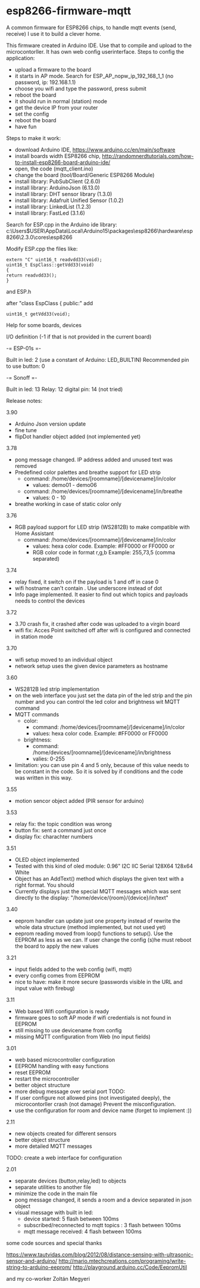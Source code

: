 # esp8266-firmware-mqtt
A common firmware for ESP8266 chips, to handle mqtt events (send, receive)
I use it to build a clever home.

This firmware created in Arduino IDE. Use that to compile and upload to the microcontorller.
It has own web config userinterface.
Steps to config the application:
  - upload a firmware to the board
  - it starts in AP mode. Search for ESP_AP_nopw_ip_192_168_1_1 (no password, ip: 192.168.1.1)
  - choose you wifi and type the password, press submit
  - reboot the board
  - it should run in normal (station) mode
  - get the device IP from your router
  - set the config
  - reboot the board
  - have fun

Steps to make it work:

  - download Arduino IDE, https://www.arduino.cc/en/main/software
  - install boards width ESP8266 chip, http://randomnerdtutorials.com/how-to-install-esp8266-board-arduino-ide/
  - open, the code (mqtt_client.ino)
  - change the board (tool/Board/Generic ESP8266 Module)
  - install library: PubSubClient (2.6.0)
  - install library: ArduinoJson (6.13.0)
  - install library: DHT sensor library (1.3.0)
  - install library: Adafruit Unified Sensor (1.0.2)
  - install library: LinkedList (1.2.3)
  - install library: FastLed (3.1.6)
  
  Search for ESP.cpp in the Arduino ide library: c:\Users\$USER\AppData\Local\Arduino15\packages\esp8266\hardware\esp8266\2.3.0\cores\esp8266 
  
  
  Modify ESP.cpp the files like:
  ```
  extern "C" uint16_t readvdd33(void);
  uint16_t EspClass::getVdd33(void)
  {
  return readvdd33();
  }
  ```
  
  and ESP.h
  
  after 
  "class EspClass {
    public:" add
  ```
  uint16_t getVdd33(void); 
  ```

Help for some boards, devices

I/O definition (-1 if that is not provided in the current board)

-= ESP-01s =-

Built in led: 2 (use a constant of Arduino: LED_BUILTIN)
Recommended pin to use button: 0

-= Sonoff =-

Built in led: 13
Relay: 12
digital pin: 14 (not tried)


Release notes:

3.90
  - Arduino Json version update
  - fine tune
  - flipDot handler object added (not implemented yet)

3.78
  - pong message changed. IP address added and unused text was removed
  - Predefined color palettes and breathe support for LED strip
    - command: /home/devices/[roomname]/[devicename]/in/color
      - values: demo01 - demo06
    - command: /home/devices/[roomname]/[devicename]/in/breathe
      - values: 0 - 10
  - breathe working in case of static color only
  
  
3.76
  - RGB payload support for LED strip (WS2812B) to make compatible with Home Assistant
    - command: /home/devices/[roomname]/[devicename]/in/color
      - values: hexa color code. Example: #FF0000 or FF0000
        or
      - RGB color code in format r,g,b Example: 255,73,5 (comma separated)
  
3.74
  - relay fixed, it switch on if the payload is 1 and off in case 0
  - wifi hostname can't contain . Use underscore instead of dot
  - Info page implemented. It easier to find out which topics and payloads needs to control the devices

3.72
  - 3.70 crash fix, it crashed after code was uploaded to a virgin board
  - wifi fix: Acces Point switched off after wifi is configured and connected in station mode  

3.70
  - wifi setup moved to an individual object
  - network setup uses the given device parameters as hostname

3.60
  - WS2812B led strip implementation
  - on the web interface you just set the data pin of the led strip and the pin number and you can control the led color and brightness wit MQTT command
  - MQTT commands
    - color: 
      - command: /home/devices/[roomname]/[devicename]/in/color
      - values: hexa color code. Example: #FF0000 or FF0000
    - brightness:
      - command: /home/devices/[roomname]/[devicename]/in/brightness
      - valies: 0-255
  - limitation: you can use pin 4 and 5 only, because of this value needs to be constant in the code. So it is solved by if conditions and the code was written in this way.

3.55
  - motion sencor object added (PIR sensor for arduino)

3.53
  - relay fix: the topic condition was wrong
  - button fix: sent a command just once
  - display fix: charachter numbers

3.51
  - OLED object implemented
  - Tested with this kind of oled module: 0.96" I2C IIC Serial 128X64 128x64 White
  - Object has an AddText() method which displays the given text with a right format. You should
  - Currently displays just the special MQTT messages which was sent directly to the display: "/home/device/{room}/{device}/in/text"

3.40
  - eeprom handler can update just one property instead of rewrite the whole data structure (method implemented, but not used yet)
  - eeprom reading moved from loop() functions to setup(). Use the EEPROM as less as we can. If user change the config (s)he must reboot the board to apply the new values

3.21
  - input fields added to the web config (wifi, mqtt)
  - every config comes from EEPROM
  - nice to have: make it more secure (passwords visible in the URL and input value with firebug)

3.11
  - Web based Wifi configuration is ready
  - firmware goes to soft AP mode if wifi credentials is not found in EEPROM
  - still missing to use devicename from config
  - missing MQTT configuration from Web (no input fields)

3.01 
  - web based microcontroller configuration
  - EEPROM handling with easy functions
  - reset EEPROM
  - restart the microcontroller
  - better object structure
  - more debug message over serial port
  TODO: 
  - If user configure not allowed pins (not investigated deeply), the microcontorller crash (not damage)
  Prevent the misconfiguration.
  - use the configuration for room and device name (forget to implement :))

2.11
  - new objects created for different sensors
  - better object structure
  - more detailed MQTT messages
  
  TODO: create a web interface for configuration

2.01
  - separate devices (button,relay,led) to objects
  - separate utilities to another file
  - minimize the code in the main file
  - pong message changed, it sends a room and a device separated in json object
  - visual message with built in led:
    - device started: 5 flash between 100ms
    - subscribed/reconnected to mqtt topics : 3 flash between 100ms
    - mqtt message received: 4 flash between 100ms
  

some code sources and special thanks

https://www.tautvidas.com/blog/2012/08/distance-sensing-with-ultrasonic-sensor-and-arduino/
http://mario.mtechcreations.com/programing/write-string-to-arduino-eeprom/
http://playground.arduino.cc/Code/EepromUtil

and my co-worker Zoltán Megyeri

